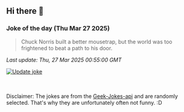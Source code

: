 ## Hi there 👋

### Joke of the day (Thu Mar 27 2025)
<!-- joke -->
>Chuck Norris built a better mousetrap, but the world was too frightened to beat a path to his door.
<!-- /joke -->

*Last update: Thu, 27 Mar 2025 00:55:00 GMT*

[![Update joke](https://github.com/nclskfm/nclskfm/actions/workflows/joke.yml/badge.svg)](https://github.com/nclskfm/nclskfm/actions/workflows/joke.yml)

<br><br>
Disclaimer: The jokes are from the [Geek-Jokes-api](https://github.com/sameerkumar18/geek-joke-api) and are randomly selected. That's why they are unfortunately often not funny. :D
